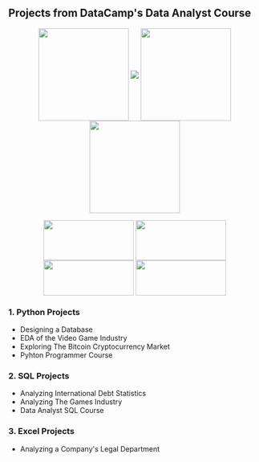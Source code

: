 ## Projects from DataCamp's Data Analyst Course


<p align="center">
<img align="center" src="https://github.com/PmnAngelov/datacamp-data-analyst/blob/main/img/python_logo.png" width="180" height="184" />
<img align="center" src="https://github.com/PmnAngelov/datacamp-data-analyst/blob/main/img/postgresql_logo.png" />
<img align="center" src="https://github.com/PmnAngelov/datacamp-data-analyst/blob/main/img/jupyter_logo.png" width="180" height="184" />
<img align="center" src="https://github.com/PmnAngelov/datacamp-data-analyst/blob/main/img/excel.png" width="180" height="184" />
</p>

<p align="center">
<img align="center" src="https://github.com/PmnAngelov/datacamp-data-analyst/blob/main/img/pandas.png" width="180" height="80" />
<img align="center" src="https://github.com/PmnAngelov/datacamp-data-analyst/blob/main/img/numpy.png" width="180" height="80" />
<img align="center" src="https://github.com/PmnAngelov/datacamp-data-analyst/blob/main/img/matplotllib.png" width="180" height="70" />
<img align="center" src="https://github.com/PmnAngelov/datacamp-data-analyst/blob/main/img/seaborn.png" width="180" height="70" />
</p>

### 1. **Python Projects**
* Designing a Database
* EDA of the Video Game Industry
* Exploring The Bitcoin Cryptocurrency Market
* Pyhton Programmer Course

### 2. **SQL Projects** 
* Analyzing International Debt Statistics
* Analyzing The Games Industry
* Data Analyst SQL Course

### 3. **Excel Projects**
* Analyzing a Company's Legal Department

